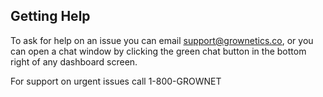 ## Getting Help

To ask for help on an issue you can email support@grownetics.co, or you can open a chat window by clicking the green chat button in the bottom right of any dashboard screen.

For support on urgent issues call 1-800-GROWNET

